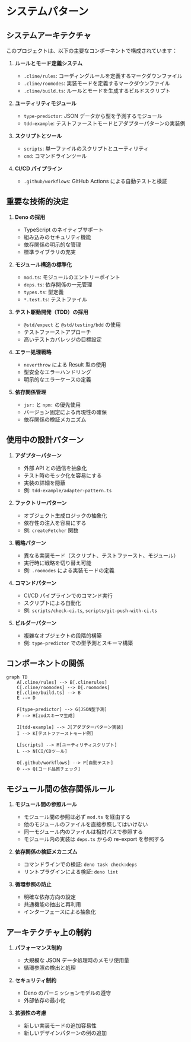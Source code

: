 # システムパターン

## システムアーキテクチャ

このプロジェクトは、以下の主要なコンポーネントで構成されています：

1. **ルールとモード定義システム**
   - `.cline/rules`: コーディングルールを定義するマークダウンファイル
   - `.cline/roomodes`: 実装モードを定義するマークダウンファイル
   - `.cline/build.ts`: ルールとモードを生成するビルドスクリプト

2. **ユーティリティモジュール**
   - `type-predictor`: JSON データから型を予測するモジュール
   - `tdd-example`: テストファーストモードとアダプターパターンの実装例

3. **スクリプトとツール**
   - `scripts`: 単一ファイルのスクリプトとユーティリティ
   - `cmd`: コマンドラインツール

4. **CI/CD パイプライン**
   - `.github/workflows`: GitHub Actions による自動テストと検証

## 重要な技術的決定

1. **Deno の採用**
   - TypeScript のネイティブサポート
   - 組み込みのセキュリティ機能
   - 依存関係の明示的な管理
   - 標準ライブラリの充実

2. **モジュール構造の標準化**
   - `mod.ts`: モジュールのエントリーポイント
   - `deps.ts`: 依存関係の一元管理
   - `types.ts`: 型定義
   - `*.test.ts`: テストファイル

3. **テスト駆動開発（TDD）の採用**
   - `@std/expect` と `@std/testing/bdd` の使用
   - テストファーストアプローチ
   - 高いテストカバレッジの目標設定

4. **エラー処理戦略**
   - `neverthrow` による Result 型の使用
   - 型安全なエラーハンドリング
   - 明示的なエラーケースの定義

5. **依存関係管理**
   - `jsr:` と `npm:` の優先使用
   - バージョン固定による再現性の確保
   - 依存関係の検証メカニズム

## 使用中の設計パターン

1. **アダプターパターン**
   - 外部 API との通信を抽象化
   - テスト時のモック化を容易にする
   - 実装の詳細を隠蔽
   - 例: `tdd-example/adapter-pattern.ts`

2. **ファクトリーパターン**
   - オブジェクト生成ロジックの抽象化
   - 依存性の注入を容易にする
   - 例: `createFetcher` 関数

3. **戦略パターン**
   - 異なる実装モード（スクリプト、テストファースト、モジュール）
   - 実行時に戦略を切り替え可能
   - 例: `.roomodes` による実装モードの定義

4. **コマンドパターン**
   - CI/CD パイプラインでのコマンド実行
   - スクリプトによる自動化
   - 例: `scripts/check-ci.ts`, `scripts/git-push-with-ci.ts`

5. **ビルダーパターン**
   - 複雑なオブジェクトの段階的構築
   - 例: `type-predictor` での型予測とスキーマ構築

## コンポーネントの関係

```mermaid
graph TD
    A[.cline/rules] --> B[.clinerules]
    C[.cline/roomodes] --> D[.roomodes]
    E[.cline/build.ts] --> B
    E --> D
    
    F[type-predictor] --> G[JSON型予測]
    F --> H[zodスキーマ生成]
    
    I[tdd-example] --> J[アダプターパターン実装]
    I --> K[テストファーストモード例]
    
    L[scripts] --> M[ユーティリティスクリプト]
    L --> N[CI/CDツール]
    
    O[.github/workflows] --> P[自動テスト]
    O --> Q[コード品質チェック]
```

## モジュール間の依存関係ルール

1. **モジュール間の参照ルール**
   - モジュール間の参照は必ず `mod.ts` を経由する
   - 他のモジュールのファイルを直接参照してはいけない
   - 同一モジュール内のファイルは相対パスで参照する
   - モジュール内の実装は `deps.ts` からの re-export を参照する

2. **依存関係の検証メカニズム**
   - コマンドラインでの検証: `deno task check:deps`
   - リントプラグインによる検証: `deno lint`

3. **循環参照の防止**
   - 明確な依存方向の設定
   - 共通機能の抽出と再利用
   - インターフェースによる抽象化

## アーキテクチャ上の制約

1. **パフォーマンス制約**
   - 大規模な JSON データ処理時のメモリ使用量
   - 循環参照の検出と処理

2. **セキュリティ制約**
   - Deno のパーミッションモデルの遵守
   - 外部依存の最小化

3. **拡張性の考慮**
   - 新しい実装モードの追加容易性
   - 新しいデザインパターンの例の追加
